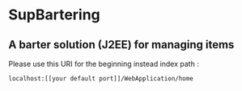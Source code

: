 # SupBartering 
## A barter solution (J2EE) for managing items

Please use this URI for the beginning instead index path : 
```
localhost:[[your default port]]/WebApplication/home
```
